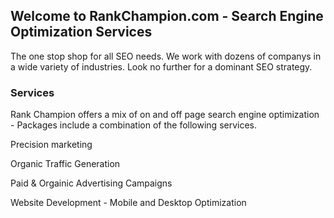 ## Welcome to RankChampion.com - Search Engine Optimization Services

The one stop shop for all SEO needs. We work with dozens of companys in a wide variety of industries. Look no further for a dominant SEO strategy.



### Services 

Rank Champion offers a mix of on and off page search engine optimization - Packages include a combination of the following services.


Precision marketing

Organic Traffic Generation

Paid & Orgainic Advertising Campaigns

Website Development - Mobile and Desktop Optimization



